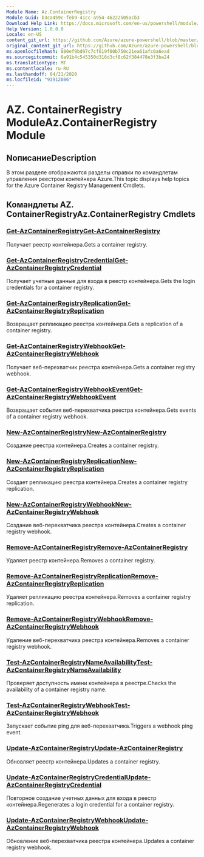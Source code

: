 ```yaml
---
Module Name: Az.ContainerRegistry
Module Guid: b3ca459c-feb9-41cc-a954-46222505acb3
Download Help Link: https://docs.microsoft.com/en-us/powershell/module/az.containerregistry
Help Version: 1.0.0.0
Locale: en-US
content_git_url: https://github.com/Azure/azure-powershell/blob/master/src/ContainerRegistry/ContainerRegistry/help/Az.ContainerRegistry.md
original_content_git_url: https://github.com/Azure/azure-powershell/blob/master/src/ContainerRegistry/ContainerRegistry/help/Az.ContainerRegistry.md
ms.openlocfilehash: 880ef9bd97c7cf619f00b750c21ea61afc0a6ead
ms.sourcegitcommit: 6a91b4c545350d316d3cf8c62f384478e3f3ba24
ms.translationtype: MT
ms.contentlocale: ru-RU
ms.lasthandoff: 04/21/2020
ms.locfileid: "93912086"
---
```

# <span data-ttu-id="de194-101">AZ. ContainerRegistry Module</span><span class="sxs-lookup"><span data-stu-id="de194-101">Az.ContainerRegistry Module</span></span>
## <span data-ttu-id="de194-102">Nописание</span><span class="sxs-lookup"><span data-stu-id="de194-102">Description</span></span>
<span data-ttu-id="de194-103">В этом разделе отображаются разделы справки по командлетам управления реестром контейнера Azure.</span><span class="sxs-lookup"><span data-stu-id="de194-103">This topic displays help topics for the Azure Container Registry Management Cmdlets.</span></span>

## <span data-ttu-id="de194-104">Командлеты AZ. ContainerRegistry</span><span class="sxs-lookup"><span data-stu-id="de194-104">Az.ContainerRegistry Cmdlets</span></span>
### [<span data-ttu-id="de194-105">Get-AzContainerRegistry</span><span class="sxs-lookup"><span data-stu-id="de194-105">Get-AzContainerRegistry</span></span>](Get-AzContainerRegistry.md)
<span data-ttu-id="de194-106">Получает реестр контейнера.</span><span class="sxs-lookup"><span data-stu-id="de194-106">Gets a container registry.</span></span>

### [<span data-ttu-id="de194-107">Get-AzContainerRegistryCredential</span><span class="sxs-lookup"><span data-stu-id="de194-107">Get-AzContainerRegistryCredential</span></span>](Get-AzContainerRegistryCredential.md)
<span data-ttu-id="de194-108">Получает учетные данные для входа в реестр контейнера.</span><span class="sxs-lookup"><span data-stu-id="de194-108">Gets the login credentials for a container registry.</span></span>

### [<span data-ttu-id="de194-109">Get-AzContainerRegistryReplication</span><span class="sxs-lookup"><span data-stu-id="de194-109">Get-AzContainerRegistryReplication</span></span>](Get-AzContainerRegistryReplication.md)
<span data-ttu-id="de194-110">Возвращает репликацию реестра контейнера.</span><span class="sxs-lookup"><span data-stu-id="de194-110">Gets a replication of a container registry.</span></span>

### [<span data-ttu-id="de194-111">Get-AzContainerRegistryWebhook</span><span class="sxs-lookup"><span data-stu-id="de194-111">Get-AzContainerRegistryWebhook</span></span>](Get-AzContainerRegistryWebhook.md)
<span data-ttu-id="de194-112">Получает веб-перехватчик реестра контейнера.</span><span class="sxs-lookup"><span data-stu-id="de194-112">Gets a container registry webhook.</span></span>

### [<span data-ttu-id="de194-113">Get-AzContainerRegistryWebhookEvent</span><span class="sxs-lookup"><span data-stu-id="de194-113">Get-AzContainerRegistryWebhookEvent</span></span>](Get-AzContainerRegistryWebhookEvent.md)
<span data-ttu-id="de194-114">Возвращает события веб-перехватчика реестра контейнера.</span><span class="sxs-lookup"><span data-stu-id="de194-114">Gets events of a container registry webhook.</span></span>

### [<span data-ttu-id="de194-115">New-AzContainerRegistry</span><span class="sxs-lookup"><span data-stu-id="de194-115">New-AzContainerRegistry</span></span>](New-AzContainerRegistry.md)
<span data-ttu-id="de194-116">Создание реестра контейнера.</span><span class="sxs-lookup"><span data-stu-id="de194-116">Creates a container registry.</span></span>

### [<span data-ttu-id="de194-117">New-AzContainerRegistryReplication</span><span class="sxs-lookup"><span data-stu-id="de194-117">New-AzContainerRegistryReplication</span></span>](New-AzContainerRegistryReplication.md)
<span data-ttu-id="de194-118">Создает репликацию реестра контейнера.</span><span class="sxs-lookup"><span data-stu-id="de194-118">Creates a container registry replication.</span></span>

### [<span data-ttu-id="de194-119">New-AzContainerRegistryWebhook</span><span class="sxs-lookup"><span data-stu-id="de194-119">New-AzContainerRegistryWebhook</span></span>](New-AzContainerRegistryWebhook.md)
<span data-ttu-id="de194-120">Создание веб-перехватчика реестра контейнера.</span><span class="sxs-lookup"><span data-stu-id="de194-120">Creates a container registry webhook.</span></span>

### [<span data-ttu-id="de194-121">Remove-AzContainerRegistry</span><span class="sxs-lookup"><span data-stu-id="de194-121">Remove-AzContainerRegistry</span></span>](Remove-AzContainerRegistry.md)
<span data-ttu-id="de194-122">Удаляет реестр контейнера.</span><span class="sxs-lookup"><span data-stu-id="de194-122">Removes a container registry.</span></span>

### [<span data-ttu-id="de194-123">Remove-AzContainerRegistryReplication</span><span class="sxs-lookup"><span data-stu-id="de194-123">Remove-AzContainerRegistryReplication</span></span>](Remove-AzContainerRegistryReplication.md)
<span data-ttu-id="de194-124">Удаляет репликацию реестра контейнера.</span><span class="sxs-lookup"><span data-stu-id="de194-124">Removes a container registry replication.</span></span>

### [<span data-ttu-id="de194-125">Remove-AzContainerRegistryWebhook</span><span class="sxs-lookup"><span data-stu-id="de194-125">Remove-AzContainerRegistryWebhook</span></span>](Remove-AzContainerRegistryWebhook.md)
<span data-ttu-id="de194-126">Удаление веб-перехватчика реестра контейнера.</span><span class="sxs-lookup"><span data-stu-id="de194-126">Removes a container registry webhook.</span></span>

### [<span data-ttu-id="de194-127">Test-AzContainerRegistryNameAvailability</span><span class="sxs-lookup"><span data-stu-id="de194-127">Test-AzContainerRegistryNameAvailability</span></span>](Test-AzContainerRegistryNameAvailability.md)
<span data-ttu-id="de194-128">Проверяет доступность имени контейнера в реестре.</span><span class="sxs-lookup"><span data-stu-id="de194-128">Checks the availability of a container registry name.</span></span>

### [<span data-ttu-id="de194-129">Test-AzContainerRegistryWebhook</span><span class="sxs-lookup"><span data-stu-id="de194-129">Test-AzContainerRegistryWebhook</span></span>](Test-AzContainerRegistryWebhook.md)
<span data-ttu-id="de194-130">Запускает событие ping для веб-перехватчика.</span><span class="sxs-lookup"><span data-stu-id="de194-130">Triggers a webhook ping event.</span></span>

### [<span data-ttu-id="de194-131">Update-AzContainerRegistry</span><span class="sxs-lookup"><span data-stu-id="de194-131">Update-AzContainerRegistry</span></span>](Update-AzContainerRegistry.md)
<span data-ttu-id="de194-132">Обновляет реестр контейнера.</span><span class="sxs-lookup"><span data-stu-id="de194-132">Updates a container registry.</span></span>

### [<span data-ttu-id="de194-133">Update-AzContainerRegistryCredential</span><span class="sxs-lookup"><span data-stu-id="de194-133">Update-AzContainerRegistryCredential</span></span>](Update-AzContainerRegistryCredential.md)
<span data-ttu-id="de194-134">Повторное создание учетных данных для входа в реестр контейнера.</span><span class="sxs-lookup"><span data-stu-id="de194-134">Regenerates a login credential for a container registry.</span></span>

### [<span data-ttu-id="de194-135">Update-AzContainerRegistryWebhook</span><span class="sxs-lookup"><span data-stu-id="de194-135">Update-AzContainerRegistryWebhook</span></span>](Update-AzContainerRegistryWebhook.md)
<span data-ttu-id="de194-136">Обновление веб-перехватчика реестра контейнера.</span><span class="sxs-lookup"><span data-stu-id="de194-136">Updates a container registry webhook.</span></span>

